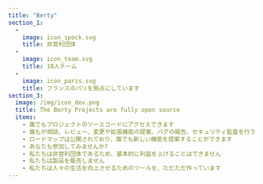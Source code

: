 ```yaml
---
title: "Berty"
section_1:
  - 
    image: icon_spock.svg
    title: 非営利団体
  - 
    image: icon_team.svg
    title: 10人チーム
  - 
    image: icon_paris.svg
    title: フランスのパリを拠点にしています
section_3:
  image: /img/icon_dev.png
  title: The Berty Projects are fully open source
  items:
    - 誰でもプロジェクトのソースコードにアクセスできます
    - 誰もが相談、レビュー、変更や拡張機能の提案、バグの報告、セキュリティ監査を行うことができます
    - ロードマップは公開されており、誰でも新しい機能を提案することができます
    - あなたも参加してみませんか?
    - 私たちは非営利団体であるため、基本的に利益を上げることはできません
    - 私たちは製品を販売しません
    - 私たちは人々の生活を向上させるためのツールを、ただただ作っています
---
```


<!-- everything is done in layouts/_default/home.html -->
